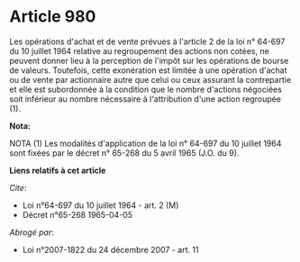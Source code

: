 # Article 980

Les opérations d'achat et de vente prévues à l'article 2 de la loi n° 64-697 du 10 juillet 1964 relative au regroupement des
actions non cotées, ne peuvent donner lieu à la perception de l'impôt sur les opérations de bourse de valeurs. Toutefois,
cette exonération est limitée à une opération d'achat ou de vente par actionnaire autre que celui ou ceux assurant la
contrepartie et elle est subordonnée à la condition que le nombre d'actions négociées soit inférieur au nombre nécessaire à
l'attribution d'une action regroupée (1).

**Nota:**

NOTA (1) Les modalités d'application de la loi n° 64-697 du 10 juillet 1964 sont fixées par le décret n° 65-268 du 5 avril
1965 (J.O. du 9).

**Liens relatifs à cet article**

_Cite_:

  - Loi n°64-697 du 10 juillet 1964 - art. 2 (M)
  - Décret n°65-268 1965-04-05

_Abrogé par_:

  - Loi n°2007-1822 du 24 décembre 2007 - art. 11
